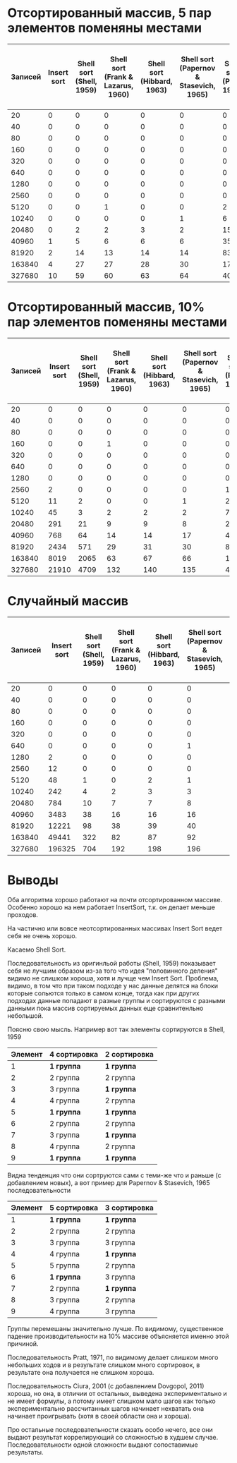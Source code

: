 # Отсортированный массив, 5 пар элементов поменяны местами

Записей|Insert sort|Shell sort (Shell, 1959)|Shell sort (Frank & Lazarus, 1960)|Shell sort (Hibbard, 1963)|Shell sort (Papernov & Stasevich, 1965)|Shell sort (Pratt, 1971)|Shell sort (Pratt, 1971, Knuth, 1973)|Shell sort (Incerpi & Sedgewick, 1985, Knuth)|Shell sort (Sedgewick, 1982)|Shell sort (Sedgewick, 1986)|Shell sort (Gonnet & Baeza-Yates, 1991)|Shell sort (Tokuda, 1992)|Shell sort (Ciura, 2001, Dovgopol, 2011)
---|---|---|---|---|---|---|---|---|---|---|---|---|---
20|0|0|0|0|0|0|0|0|0|0|0|0|0
40|0|0|0|0|0|0|0|0|0|0|0|0|0
80|0|0|0|0|0|0|0|0|0|0|0|0|0
160|0|0|0|0|0|0|0|0|0|0|0|0|0
320|0|0|0|0|0|0|0|0|0|0|0|0|0
640|0|0|0|0|0|0|0|0|0|0|0|0|0
1280|0|0|0|0|0|0|0|0|0|0|0|0|0
2560|0|0|0|0|0|0|0|0|0|0|0|0|0
5120|0|0|1|0|0|2|0|0|1|0|0|0|0
10240|0|0|0|0|1|6|0|0|0|0|0|0|0
20480|0|2|2|3|2|15|2|1|1|3|2|2|1
40960|1|5|6|6|6|35|4|4|3|6|4|5|4
81920|2|14|13|14|14|83|9|10|8|12|12|13|8
163840|4|27|27|28|30|177|18|22|16|24|26|28|16
327680|10|59|60|63|64|402|42|47|36|54|53|49|33

# Отсортированный массив, 10% пар элементов поменяны местами

Записей|Insert sort|Shell sort (Shell, 1959)|Shell sort (Frank & Lazarus, 1960)|Shell sort (Hibbard, 1963)|Shell sort (Papernov & Stasevich, 1965)|Shell sort (Pratt, 1971)|Shell sort (Pratt, 1971, Knuth, 1973)|Shell sort (Incerpi & Sedgewick, 1985, Knuth)|Shell sort (Sedgewick, 1982)|Shell sort (Sedgewick, 1986)|Shell sort (Gonnet & Baeza-Yates, 1991)|Shell sort (Tokuda, 1992)|Shell sort (Ciura, 2001, Dovgopol, 2011)
---|---|---|---|---|---|---|---|---|---|---|---|---|---
20|0|0|0|0|0|0|0|0|0|0|0|0|0
40|0|0|0|0|0|0|0|0|0|0|0|0|0
80|0|0|0|0|0|0|0|0|0|0|0|0|0
160|0|0|1|0|0|0|0|0|0|0|0|0|0
320|0|0|0|0|0|0|0|0|0|0|0|0|0
640|0|0|0|0|0|0|0|0|0|0|0|0|0
1280|0|0|0|0|0|0|0|1|0|0|0|0|0
2560|2|0|0|0|0|1|0|0|0|0|0|0|1
5120|11|2|0|0|1|2|1|2|1|1|0|1|1
10240|45|3|2|2|2|7|1|2|1|3|1|2|1
20480|291|21|9|9|8|26|8|8|6|6|5|5|4
40960|768|64|14|14|17|47|15|13|11|12|11|12|10
81920|2434|571|29|31|30|87|27|26|24|27|24|26|24
163840|8019|2065|63|67|66|196|58|53|51|55|52|56|52
327680|21910|4709|132|140|135|441|117|115|108|117|108|111|110

# Случайный массив

Записей|Insert sort|Shell sort (Shell, 1959)|Shell sort (Frank & Lazarus, 1960)|Shell sort (Hibbard, 1963)|Shell sort (Papernov & Stasevich, 1965)|Shell sort (Pratt, 1971)|Shell sort (Pratt, 1971, Knuth, 1973)|Shell sort (Incerpi & Sedgewick, 1985, Knuth)|Shell sort (Sedgewick, 1982)|Shell sort (Sedgewick, 1986)|Shell sort (Gonnet & Baeza-Yates, 1991)|Shell sort (Tokuda, 1992)|Shell sort (Ciura, 2001, Dovgopol, 2011)
---|---|---|---|---|---|---|---|---|---|---|---|---|---
20|0|0|0|0|0|0|0|0|0|0|0|0|0
40|0|0|0|0|0|0|0|0|0|0|0|0|0
80|0|0|0|0|0|0|0|0|0|0|0|0|0
160|0|0|0|0|0|0|0|0|0|0|0|0|0
320|0|0|0|0|0|0|0|0|0|0|0|0|0
640|0|0|0|0|1|0|0|0|0|0|0|0|0
1280|2|0|0|0|0|0|0|0|0|0|0|0|0
2560|12|0|0|0|0|0|0|0|0|0|0|0|0
5120|48|1|0|2|1|2|1|1|0|0|0|0|0
10240|242|4|2|3|3|7|2|2|2|2|3|2|2
20480|784|10|7|7|8|17|7|6|6|8|6|7|6
40960|3483|38|16|16|16|46|20|18|15|16|16|17|16
81920|12221|98|38|39|40|91|34|29|29|30|28|31|30
163840|49441|322|82|87|92|209|76|62|60|66|63|63|79
327680|196325|704|192|198|196|457|176|136|131|138|129|131|224

# Выводы

Оба алгоритма хорошо работают на почти отсортированном массиве. Особенно хорошо на нем работает InsertSort, т.к. он делает меньше проходов.

На частично или вовсе неотсортированных массивах Insert Sort ведет себя не очень хорошо.

Касаемо Shell Sort.

Последовательность из оригинльой работы (Shell, 1959) показывает себя не лучшим образом из-за того что идея "половинного деления" видимо не слишком хороша, хотя и лучще чем Insert Sort. Проблема, видимо, в том что при таком подходе у нас данные делятся на блоки которые сольются только в самом конце, тогда как при других подходах данные попадают в разные группы и сортируются с разными данными пока массив сортируемых данных еще сравнитенльно небольшой.

Поясню свою мысль. Например вот так элементы сортируются в Shell, 1959

Элемент|4 сортировка|2 сортировка
---|---|---
1|**1 группа**|**1 группа**
2|2 группа|2 группа
3|3 группа|**1 группа**
4|4 группа|2 группа
5|**1 группа**|**1 группа**
6|2 группа|2 группа
7|3 группа|**1 группа**
8|4 группа|2 группа
9|**1 группа**|**1 группа**

Видна тенденция что они сортруются сами с теми-же что и раньше (с добавлением новых), а вот пример для Papernov & Stasevich, 1965 последовательности

Элемент|5 сортировка|3 сортировка
---|---|---
1|**1 группа**|**1 группа**
2|2 группа|2 группа
3|3 группа|3 группа
4|4 группа|**1 группа**
5|5 группа|2 группа
6|**1 группа**|3 группа
7|2 группа|**1 группа**
8|3 группа|2 группа
9|4 группа|3 группа

Группы перемешаны значительно лучше. По видимому, существенное падение производительности на 10% массиве объясняется именно этой причиной.

Последовательность Pratt, 1971, по видимому делает слишком много небольших ходов и в результате слишком много сортировок, в результате она получается не слишком хороша.

Последовательность Ciura, 2001 (с добавлением Dovgopol, 2011) хороша, но она, в отличии от остальных, выведена экспериментально и не имеет формулы, а потому имеет слишком мало шагов как только экспериментально рассчитанных шагов начинает нехватать она начинает проигрывать (хотя в своей области она и хороша).

Про остальные последовательности сказать особо нечего, все они выдают результат коррелирующий со сложностью в худшем случае. Последовательности одной сложности выдают сопоставимые результаты.